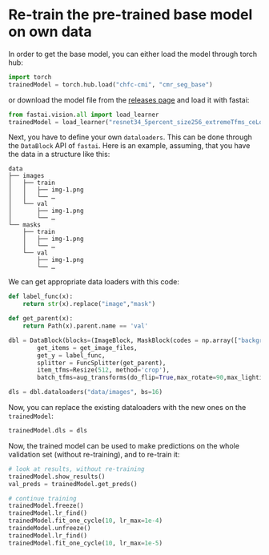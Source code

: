 # Re-train the pre-trained base model on own data

In order to get the base model, you can either load the model through torch hub:

```python
import torch
trainedModel = torch.hub.load("chfc-cmi", "cmr_seg_base")
```

or download the model file from the [releases page](https://github.com/chfc-cmi/cmr-seg-tl/releases) and load it with fastai:

```python
from fastai.vision.all import load_learner
trainedModel = load_learner("resnet34_5percent_size256_extremeTfms_ceLoss_fastai2.pkl")
```

Next, you have to define your own `dataloaders`. This can be done through the `DataBlock` API of `fastai`. Here is an example, assuming, that you have the data in a structure like this:

```
data
├── images
│   ├── train
│   │   ├── img-1.png
│   │   └── …
│   └── val
│       ├── img-1.png
│       └── …
└── masks
    ├── train
    │   ├── img-1.png
    │   └── …
    └── val
        ├── img-1.png
        └── …

```

We can get appropriate data loaders with this code:

```python
def label_func(x):
    return str(x).replace("image","mask")

def get_parent(x):
    return Path(x).parent.name == 'val'

dbl = DataBlock(blocks=(ImageBlock, MaskBlock(codes = np.array(["background","left_ventricle","myocardium"]))),
        get_items = get_image_files,
        get_y = label_func,
        splitter = FuncSplitter(get_parent),
        item_tfms=Resize(512, method='crop'),
        batch_tfms=aug_transforms(do_flip=True,max_rotate=90,max_lighting=.4,max_zoom=1.2,size=256))

dls = dbl.dataloaders("data/images", bs=16)
```

Now, you can replace the existing dataloaders with the new ones on the `trainedModel`:

```python
trainedModel.dls = dls
```

Now, the trained model can be used to make predictions on the whole validation set (without re-training), and to re-train it:

```python
# look at results, without re-training
trainedModel.show_results()
val_preds = trainedModel.get_preds()

# continue training
trainedModel.freeze()
trainedModel.lr_find()
trainedModel.fit_one_cycle(10, lr_max=1e-4)
traindeModel.unfreeze()
trainedModel.lr_find()
trainedModel.fit_one_cycle(10, lr_max=1e-5)
```
